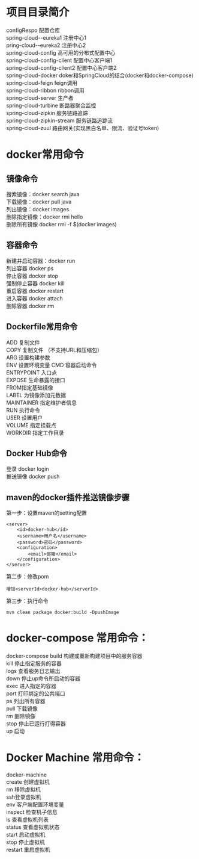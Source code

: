 # 项目目录简介
configRespo 配置仓库  
spring-cloud--eureka1 注册中心1  
pring-cloud--eureka2 注册中心2  
spring-cloud-config  高可用的分布式配置中心   
spring-cloud-config-client 配置中心客户端1    
spring-cloud-config-client2 配置中心客户端2    
spring-cloud-docker doker和SpringCloud的结合(docker和docker-compose)   
spring-cloud-feign  feign调用  
spring-cloud-ribbon ribbon调用  
spring-cloud-server 生产者   
spring-cloud-turbine   断路器聚合监控   
spring-cloud-zipkin   服务链路追踪   
spring-cloud-zipkin-stream   服务链路追踪流      
spring-cloud-zuul 路由网关(实现黑白名单、限流、验证号token)


# docker常用命令
## 镜像命令
搜索镜像：docker search java  
下载镜像：docker pull java  
列出镜像：docker images  
删除指定镜像：docker rmi hello  
删除所有镜像 docker rmi -f $(docker images)
## 容器命令
新建并启动容器：docker run  
列出容器 docker ps  
停止容器 docker stop  
强制停止容器 docker kill  
重启容器 docker restart  
进入容器 docker attach  
删除容器 docker rm

## Dockerfile常用命令
ADD 复制文件  
COPY 复制文件  （不支持URL和压缩包）  
ARG 设置构建参数  
ENV 设置环境变量
CMD 容器启动命令  
ENTRYPOINT 入口点  
EXPOSE 生命暴露的接口  
FROM指定基础镜像  
LABEL 为镜像添加元数据  
MAINTAINER 指定维护者信息  
RUN 执行命令  
USER 设置用户  
VOLUME 指定挂载点  
WORKDIR 指定工作目录

## Docker Hub命令
登录  docker login  
推送镜像 docker push

## maven的docker插件推送镜像步骤
第一步：设置maven的setting配置
 
    <server>
        <id>docker-hub</id>
        <username>用户名</username>
        <password>密码</password>
        <configuration>
            <email>邮箱</email>
        </configuration>
    </server>
第二步：修改pom

    增加<serverId>docker-hub</serverId>
第三步：执行命令

    mvn clean package docker:build -DpushImage
    
# docker-compose 常用命令：
docker-compose 
   build 构建或重新构建项目中的服务容器  
   kill   停止指定服务的容器  
   logs 查看服务日志输出   
   down 停止up命令所启动的容器  
   exec 进入指定的容器  
   port 打印绑定的公共端口  
   ps 列出所有容器  
   pull 下载镜像   
   rm 删除镜像   
   stop 停止已运行打得容器  
   up 启动
 # Docker Machine 常用命令：
docker-machine  
    create  创建虚拟机   
    rm 移除虚拟机   
    ssh登录虚拟机  
    env 客户端配置环境变量  
    inspect  检查机子信息  
    ls 查看虚拟机列表  
    status  查看虚拟机状态  
    start 启动虚拟机   
    stop  停止虚拟机        
    restart 重启虚拟机

 

